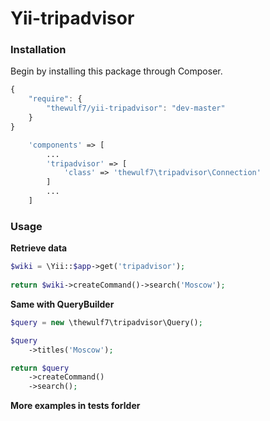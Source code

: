 # Yii-tripadvisor

### Installation

Begin by installing this package through Composer.

```js
{
    "require": {
        "thewulf7/yii-tripadvisor": "dev-master"
    }
}
```

```php
    'components' => [
        ...
        'tripadvisor' => [
            'class' => 'thewulf7\tripadvisor\Connection'
        ]
        ...
    ]
```

### Usage

**Retrieve data**

```php
$wiki = \Yii::$app->get('tripadvisor');
    
return $wiki->createCommand()->search('Moscow');
```

**Same with QueryBuilder**

```php
$query = new \thewulf7\tripadvisor\Query();

$query
    ->titles('Moscow');

return $query
    ->createCommand()
    ->search();
```

**More examples in tests forlder**